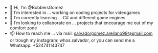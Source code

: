 - 👋 Hi, I’m @BobbersGomez
- 👀 I’m interested in ... working on coding projects for videogames
- 🌱 I’m currently learning ... C# and different game engines.
- 💞️ I’m looking to collaborate on ... projects that encourage me out of my comfort zone
- 📫 How to reach me ... vía mail: salvadorgomez.arellano99@gmail.com or trough my instagram: whos.salvador, or you can send me a Whatsapp: +524741143747

<!---
BobbersGomez/BobbersGomez is a ✨ special ✨ repository because its `README.md` (this file) appears on your GitHub profile.
You can click the Preview link to take a look at your changes.
--->
